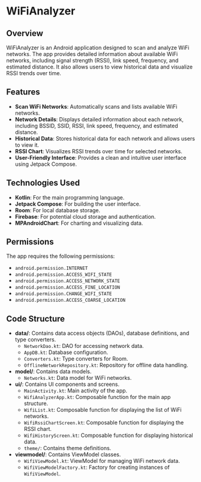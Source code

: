 # WiFiAnalyzer

## Overview

WiFiAnalyzer is an Android application designed to scan and analyze WiFi networks. The app provides detailed information about available WiFi networks, including signal strength (RSSI), link speed, frequency, and estimated distance. 
It also allows users to view historical data and visualize RSSI trends over time.

## Features

- **Scan WiFi Networks**: Automatically scans and lists available WiFi networks.
- **Network Details**: Displays detailed information about each network, including BSSID, SSID, RSSI, link speed, frequency, and estimated distance.
- **Historical Data**: Stores historical data for each network and allows users to view it.
- **RSSI Chart**: Visualizes RSSI trends over time for selected networks.
- **User-Friendly Interface**: Provides a clean and intuitive user interface using Jetpack Compose.

## Technologies Used

- **Kotlin**: For the main programming language.
- **Jetpack Compose**: For building the user interface.
- **Room**: For local database storage.
- **Firebase**: For potential cloud storage and authentication.
- **MPAndroidChart**: For charting and visualizing data.

## Permissions

The app requires the following permissions:
- `android.permission.INTERNET`
- `android.permission.ACCESS_WIFI_STATE`
- `android.permission.ACCESS_NETWORK_STATE`
- `android.permission.ACCESS_FINE_LOCATION`
- `android.permission.CHANGE_WIFI_STATE`
- `android.permission.ACCESS_COARSE_LOCATION`

## Code Structure

- **data/**: Contains data access objects (DAOs), database definitions, and type converters.
  - `NetworkDao.kt`: DAO for accessing network data.
  - `AppDB.kt`: Database configuration.
  - `Converters.kt`: Type converters for Room.
  - `OfflineNetworkRepository.kt`: Repository for offline data handling.
- **model/**: Contains data models.
  - `Networks.kt`: Data model for WiFi networks.
- **ui/**: Contains UI components and screens.
  - `MainActivity.kt`: Main activity of the app.
  - `WifiAnalyzerApp.kt`: Composable function for the main app structure.
  - `WifiList.kt`: Composable function for displaying the list of WiFi networks.
  - `WifiRssiChartScreen.kt`: Composable function for displaying the RSSI chart.
  - `WifiHistoryScreen.kt`: Composable function for displaying historical data.
  - `theme/`: Contains theme definitions.
- **viewmodel/**: Contains ViewModel classes.
  - `WifiViewModel.kt`: ViewModel for managing WiFi network data.
  - `WifiViewModelFactory.kt`: Factory for creating instances of `WifiViewModel`.


